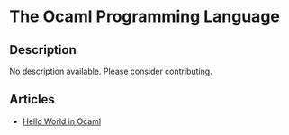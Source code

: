 # The Ocaml Programming Language

## Description

No description available. Please consider contributing.

## Articles

- [Hello World in Ocaml](https://sampleprograms.io/projects/hello-world/ocaml)